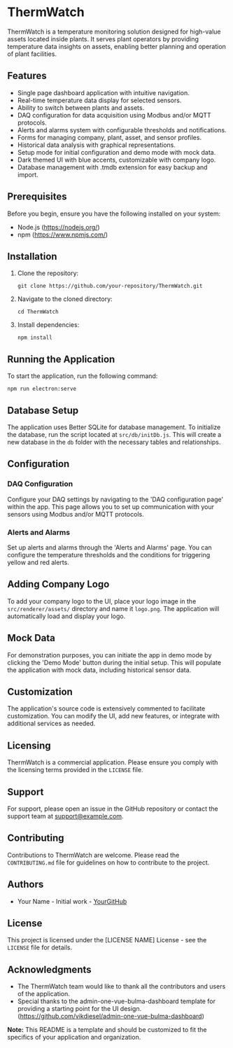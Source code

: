 # ThermWatch

ThermWatch is a temperature monitoring solution designed for high-value assets located inside plants. It serves plant operators by providing temperature data insights on assets, enabling better planning and operation of plant facilities.

## Features

- Single page dashboard application with intuitive navigation.
- Real-time temperature data display for selected sensors.
- Ability to switch between plants and assets.
- DAQ configuration for data acquisition using Modbus and/or MQTT protocols.
- Alerts and alarms system with configurable thresholds and notifications.
- Forms for managing company, plant, asset, and sensor profiles.
- Historical data analysis with graphical representations.
- Setup mode for initial configuration and demo mode with mock data.
- Dark themed UI with blue accents, customizable with company logo.
- Database management with .tmdb extension for easy backup and import.

## Prerequisites

Before you begin, ensure you have the following installed on your system:
- Node.js (https://nodejs.org/)
- npm (https://www.npmjs.com/)

## Installation

1. Clone the repository:
   ```
   git clone https://github.com/your-repository/ThermWatch.git
   ```
2. Navigate to the cloned directory:
   ```
   cd ThermWatch
   ```
3. Install dependencies:
   ```
   npm install
   ```

## Running the Application

To start the application, run the following command:
```
npm run electron:serve
```

## Database Setup

The application uses Better SQLite for database management. To initialize the database, run the script located at `src/db/initDb.js`. This will create a new database in the `db` folder with the necessary tables and relationships.

## Configuration

### DAQ Configuration

Configure your DAQ settings by navigating to the 'DAQ configuration page' within the app. This page allows you to set up communication with your sensors using Modbus and/or MQTT protocols.

### Alerts and Alarms

Set up alerts and alarms through the 'Alerts and Alarms' page. You can configure the temperature thresholds and the conditions for triggering yellow and red alerts.

## Adding Company Logo

To add your company logo to the UI, place your logo image in the `src/renderer/assets/` directory and name it `logo.png`. The application will automatically load and display your logo.

## Mock Data

For demonstration purposes, you can initiate the app in demo mode by clicking the 'Demo Mode' button during the initial setup. This will populate the application with mock data, including historical sensor data.

## Customization

The application's source code is extensively commented to facilitate customization. You can modify the UI, add new features, or integrate with additional services as needed.

## Licensing

ThermWatch is a commercial application. Please ensure you comply with the licensing terms provided in the `LICENSE` file.

## Support

For support, please open an issue in the GitHub repository or contact the support team at support@example.com.

## Contributing

Contributions to ThermWatch are welcome. Please read the `CONTRIBUTING.md` file for guidelines on how to contribute to the project.

## Authors

- Your Name - Initial work - [YourGitHub](https://github.com/YourGitHub)

## License

This project is licensed under the [LICENSE NAME] License - see the `LICENSE` file for details.

## Acknowledgments

- The ThermWatch team would like to thank all the contributors and users of the application.
- Special thanks to the admin-one-vue-bulma-dashboard template for providing a starting point for the UI design. (https://github.com/vikdiesel/admin-one-vue-bulma-dashboard)

**Note:** This README is a template and should be customized to fit the specifics of your application and organization.